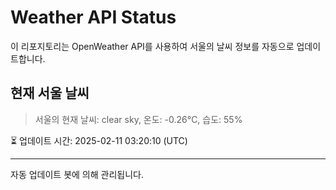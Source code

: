 
# Weather API Status

이 리포지토리는 OpenWeather API를 사용하여 서울의 날씨 정보를 자동으로 업데이트합니다.

## 현재 서울 날씨
> 서울의 현재 날씨: clear sky, 온도: -0.26°C, 습도: 55%

⏳ 업데이트 시간: 2025-02-11 03:20:10 (UTC)

---
자동 업데이트 봇에 의해 관리됩니다.
